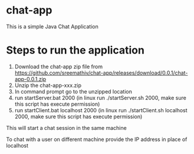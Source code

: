 # chat-app
This is a simple Java Chat Application

# Steps to run the application
1. Download the chat-app zip file from https://github.com/sreemathiv/chat-app/releases/download/0.0.1/chat-app-0.0.1.zip
2. Unzip the chat-app-xxx.zip
3. In command prompt go to the unzipped location 
4. run startServer.bat 2000 (in linux run ./startServer.sh 2000, make sure this script has execute permission)
5. run startClient.bat localhost 2000 (in linux run ./startClient.sh localhost 2000, make sure this script has execute permission)

This will start a chat session in the same machine

To chat with a user on different machine provide the IP address in place of localhost

